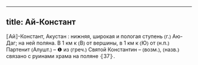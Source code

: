 
---
title: Ай-Констант
---
⟦Ай⟧-Констант, Акустан
: нижняя, широкая и пологая ступень ⦅г.⦆ Аю-Даг; на ней поляна. В 1 км к ⦅В⦆ от вершины, в 1 км к ⦅Ю⦆ от ⦅н.п.⦆ Партенит ⦅Алушт.⦆ – ❶ из ⦅греч.⦆ Святой Константин – ⦅возм.⦆, ⦅назв.⦆ связано с руинами храма на поляне ⦃З7⦄.
